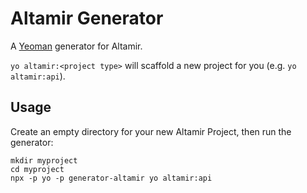 # Altamir Generator

A [Yeoman](http://yeoman.io/) generator for Altamir.

`yo altamir:<project type>` will scaffold a new project for you (e.g. `yo altamir:api`).

## Usage

Create an empty directory for your new Altamir Project, then run the generator:

```cli
mkdir myproject
cd myproject
npx -p yo -p generator-altamir yo altamir:api
```

